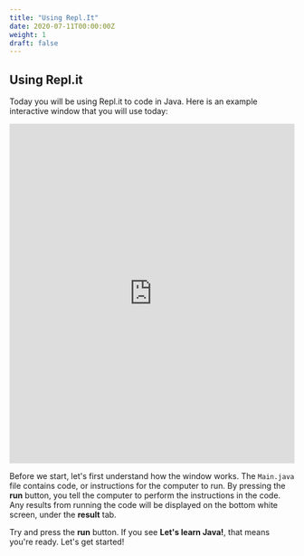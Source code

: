 ```yaml
---
title: "Using Repl.It"
date: 2020-07-11T00:00:00Z
weight: 1
draft: false
---
```


## Using Repl.it

Today you will be using Repl.it to code in Java. Here is an example interactive window that you will use today:

<iframe height="600px" width="100%" src="https://repl.it/@nuevofoundation/JavaBasicsTest?lite=true#Main.java" scrolling="no" frameborder="no" allowtransparency="true" allowfullscreen="true" sandbox="allow-forms allow-pointer-lock allow-popups allow-same-origin allow-scripts allow-modals"></iframe>

Before we start, let's first understand how the window works. The `Main.java` file contains code, or instructions for the computer to run. By pressing the <b>run</b> button, you tell the computer to perform the instructions in the code. Any results from running the code will be displayed on the bottom white screen, under the <b>result</b> tab. 

Try and press the <b>run</b> button. If you see <b>Let's learn Java!</b>, that means you're ready. Let's get started!